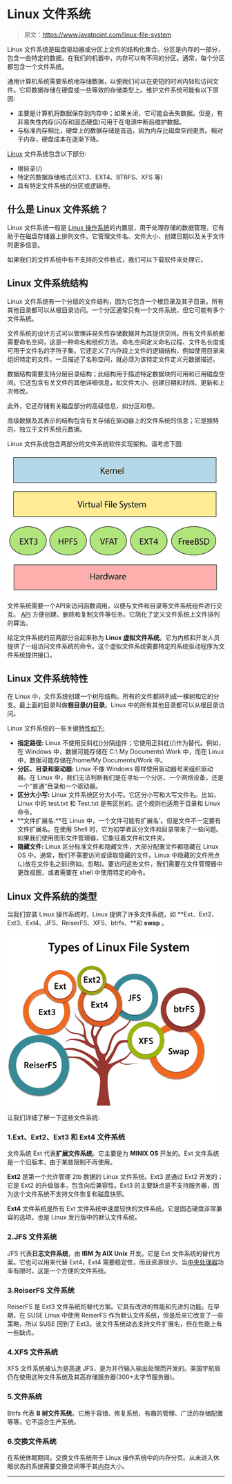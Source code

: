# Linux 文件系统

> 原文：<https://www.javatpoint.com/linux-file-system>

Linux 文件系统是磁盘驱动器或分区上文件的结构化集合。分区是内存的一部分，包含一些特定的数据。在我们的机器中，内存可以有不同的分区。通常，每个分区都包含一个文件系统。

通用计算机系统需要系统地存储数据，以便我们可以在更短的时间内轻松访问文件。它将数据存储在硬盘或一些等效的存储类型上。维护文件系统可能有以下原因:

*   主要是计算机将数据保存到内存中；如果关闭，它可能会丢失数据。但是，有非易失性内存(闪存和固态硬盘)可用于在电源中断后维护数据。
*   与标准内存相比，硬盘上的数据存储是首选，因为内存比磁盘空间更贵。相对于内存，硬盘成本在逐渐下降。

[Linux](https://www.javatpoint.com/linux-tutorial) 文件系统包含以下部分:

*   根目录(/)
*   特定的数据存储格式(EXT3、EXT4、BTRFS、XFS 等)
*   具有特定文件系统的分区或逻辑卷。

## 什么是 Linux 文件系统？

Linux 文件系统一般是 [Linux 操作系统](https://www.javatpoint.com/what-is-linux)的内置层，用于处理存储的数据管理。它有助于在磁盘存储器上排列文件。它管理文件名、文件大小、创建日期以及关于文件的更多信息。

如果我们的文件系统中有不支持的文件格式，我们可以下载软件来处理它。

## Linux 文件系统结构

Linux 文件系统有一个分层的文件结构，因为它包含一个根目录及其子目录。所有其他目录都可以从根目录访问。一个分区通常只有一个文件系统，但它可能有多个文件系统。

文件系统的设计方式可以管理非易失性存储数据并为其提供空间。所有文件系统都需要命名空间，这是一种命名和组织方法。命名空间定义命名过程、文件名长度或可用于文件名的字符子集。它还定义了内存段上文件的逻辑结构，例如使用目录来组织特定的文件。一旦描述了名称空间，就必须为该特定文件定义元数据描述。

数据结构需要支持分层目录结构；此结构用于描述特定数据块的可用和已用磁盘空间。它还包含有关文件的其他详细信息，如文件大小、创建日期和时间、更新和上次修改。

此外，它还存储有关磁盘部分的高级信息，如分区和卷。

高级数据及其表示的结构包含有关存储在驱动器上的文件系统的信息；它是独特的，独立于文件系统元数据。

Linux 文件系统包含两部分的文件系统软件实现架构。请考虑下图:

![Linux File System](img/156a71001c4a55c5c10a6504a40fb77e.png)

文件系统需要一个API来访问函数调用，以便与文件和目录等文件系统组件进行交互。 [API](https://www.javatpoint.com/api-full-form) 方便创建、删除和复制文件等任务。它简化了定义文件系统上文件排列的算法。

给定文件系统的前两部分合起来称为 **Linux 虚拟文件系统**。它为内核和开发人员提供了一组访问文件系统的命令。这个虚拟文件系统需要特定的系统驱动程序为文件系统提供接口。

## Linux 文件系统特性

在 Linux 中，文件系统创建一个树形结构。所有的文件都排列成一棵树和它的分支。最上面的目录叫做**根目录(/)目录**。Linux 中的所有其他目录都可以从根目录访问。

Linux 文件系统的一些关键[特性如下:](https://www.javatpoint.com/linux-features)

*   **指定路径:** Linux 不使用反斜杠(\)分隔组件；它使用正斜杠(/)作为替代。例如，在 Windows 中，数据可能存储在 C:\ My Documents\ Work 中，而在 Linux 中，数据可能存储在/home/My Documents/Work 中。
*   **分区、目录和驱动器:** Linux 不像 Windows 那样使用驱动器号来组织驱动器。在 Linux 中，我们无法判断我们是在寻址一个分区、一个网络设备，还是一个“普通”目录和一个驱动器。
*   **区分大小写:** Linux 文件系统区分大小写。它区分小写和大写文件名。比如，Linux 中的 test.txt 和 Test.txt 是有区别的。这个规则也适用于目录和 Linux 命令。
*   **文件扩展名:**在 Linux 中，一个文件可能有扩展名’。但是文件不一定要有文件扩展名。在使用 Shell 时，它为初学者区分文件和目录带来了一些问题。如果我们使用图形文件管理器，它象征着文件和文件夹。
*   **隐藏文件:** Linux 区分标准文件和隐藏文件，大部分配置文件都隐藏在 Linux OS 中。通常，我们不需要访问或读取隐藏的文件。Linux 中隐藏的文件用点(。)放在文件名之前(例如。忽略)。要访问这些文件，我们需要在文件管理器中更改视图，或者需要在 shell 中使用特定的命令。

## Linux 文件系统的类型

当我们安装 Linux 操作系统时，Linux 提供了许多文件系统，如 **Ext、Ext2、Ext3、Ext4、JFS、ReiserFS、XFS、btrfs、**和 **swap** 。

![Linux File System](img/531931fffe4ccfd6f6be0cd299e5a7cf.png)

让我们详细了解一下这些文件系统:

### 1.Ext、Ext2、Ext3 和 Ext4 文件系统

文件系统 Ext 代表**扩展文件系统**。它主要是为 **MINIX OS** 开发的。Ext 文件系统是一个旧版本，由于某些限制不再使用。

**Ext2** 是第一个允许管理 2tb 数据的 Linux 文件系统。Ext3 是通过 Ext2 开发的；它是 Ext2 的升级版本，包含向后兼容性。Ext3 的主要缺点是不支持服务器，因为这个文件系统不支持文件恢复和磁盘快照。

**Ext4** 文件系统是所有 Ext 文件系统中速度较快的文件系统。它是固态硬盘非常兼容的选项，也是 Linux 发行版中的默认文件系统。

### 2.JFS 文件系统

JFS 代表**日志文件系统**，由 **IBM 为 AIX Unix** 开发。它是 Ext 文件系统的替代方案。它也可以用来代替 Ext4，Ext4 需要稳定性，而且资源很少。当[中央处理器](https://www.javatpoint.com/cpu-full-form)功率有限时，这是一个方便的文件系统。

### 3.ReiserFS 文件系统

ReiserFS 是 Ext3 文件系统的替代方案。它具有改进的性能和先进的功能。在早期，在 SUSE Linux 中使用 ReiserFS 作为默认文件系统，但是后来它改变了一些策略，所以 SUSE 回到了 Ext3。该文件系统动态支持文件扩展名，但在性能上有一些缺点。

### 4.XFS 文件系统

XFS 文件系统被认为是高速 JFS，是为并行输入输出处理而开发的。美国宇航局仍在使用这种文件系统及其高存储服务器(300+太字节服务器)。

### 5.文件系统

Btrfs 代表 **B 树文件系统**。它用于容错、修复系统、有趣的管理、广泛的存储配置等等。它不适合生产系统。

### 6.交换文件系统

在系统休眠期间，交换文件系统用于 Linux 操作系统中的内存分页。从未进入休眠状态的系统需要交换空间等于其[内存](https://www.javatpoint.com/ram-full-form)大小。

* * *